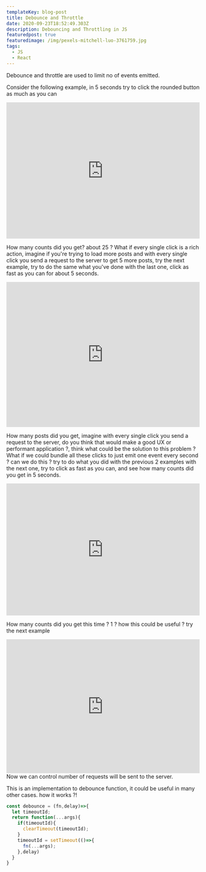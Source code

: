```yaml
---
templateKey: blog-post
title: Debounce and Throttle
date: 2020-09-23T18:52:49.303Z
description: Debouncing and Throttling in JS
featuredpost: true
featuredimage: /img/pexels-mitchell-luo-3761759.jpg
tags:
  - JS
  - React
---
```

Debounce and throttle are used to limit no of events emitted.

Consider the following example, in 5 seconds try to click the rounded button as much as you can

<iframe height="355" style="width: 100%;" scrolling="no" title="Normal Counter" src="https://codepen.io/majidzeno/embed/YzqBzNZ?height=355&theme-id=dark&default-tab=result" frameborder="no" loading="lazy" allowtransparency="true" allowfullscreen="true">
  See the Pen <a href='https://codepen.io/majidzeno/pen/YzqBzNZ'>Normal Counter</a> by Majid 

  (<a href='https://codepen.io/majidzeno'>@majidzeno</a>) on <a href='https://codepen.io'>CodePen</a>.</iframe>

How many counts did you get? about 25 ? 
What if every single click is a rich action, imagine if you're trying to load more posts and with every single click you send a request to the server to get 5 more posts, try the next example, try to do the same what you've done with the last one, click as fast as you can for about 5 seconds.

<iframe height="378" style="width: 100%;" scrolling="no" title="get_posts -- NOT-Debounced-Version" src="https://codepen.io/majidzeno/embed/OJNdJzZ?height=378&theme-id=dark&default-tab=result" frameborder="no" loading="lazy" allowtransparency="true" allowfullscreen="true">
  See the Pen <a href='https://codepen.io/majidzeno/pen/OJNdJzZ'>get_posts -- NOT-Debounced-Version</a> by Majid 
  (<a href='https://codepen.io/majidzeno'>@majidzeno</a>) on <a href='https://codepen.io'>CodePen</a>.
</iframe>

How many posts did you get, imagine with every single click you send a request to the server, do you think that would make a good UX or performant application ?, think what could be the solution to this problem ? 
What if we could bundle all these clicks to just emit one event every second ? can we do this ? try to do what you did with the previous 2 examples with the next one, try to click as fast as you can, and see how many counts did you get in 5 seconds.

<iframe height="344" style="width: 100%;" scrolling="no" title="Debounced Counter" src="https://codepen.io/majidzeno/embed/JjXxjEG?height=344&theme-id=dark&default-tab=result" frameborder="no" loading="lazy" allowtransparency="true" allowfullscreen="true">
  See the Pen <a href='https://codepen.io/majidzeno/pen/JjXxjEG'>Debounced Counter</a> by Majid 
  (<a href='https://codepen.io/majidzeno'>@majidzeno</a>) on <a href='https://codepen.io'>CodePen</a>.
</iframe>

How many counts did you get this time ? 1 ? how this could be useful ? try the next example 

<iframe height="349" style="width: 100%;" scrolling="no" title="get_posts -- Debounced-Version" src="https://codepen.io/majidzeno/embed/dyMaPod?height=349&theme-id=dark&default-tab=result" frameborder="no" loading="lazy" allowtransparency="true" allowfullscreen="true">
  See the Pen <a href='https://codepen.io/majidzeno/pen/dyMaPod'>get_posts -- Debounced-Version</a> by Majid 
  (<a href='https://codepen.io/majidzeno'>@majidzeno</a>) on <a href='https://codepen.io'>CodePen</a>.
</iframe>
Now we can control number of requests will be sent to the server.

This is an implementation to debounce function, it could be useful in many other cases.
how it works ?!

```javascript
const debounce = (fn,delay)=>{
  let timeoutId;
  return function(...args){
    if(timeoutId){
      clearTimeout(timeoutId);
    }
    timeoutId = setTimeout(()=>{
      fn(...args);
    },delay)
  }
}
```